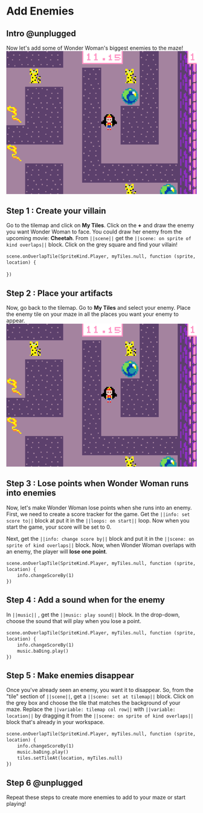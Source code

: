 # Add Enemies

## Intro @unplugged

Now let's add some of Wonder Woman's biggest enemies to the maze!  
![Enemies!](https://raw.githubusercontent.com/ksavage-work/wonderw1/master/enemiesPreview.png)

## Step 1 : Create your villain

Go to the tilemap and click on **My Tiles**. Click on the **+** and draw the enemy you want Wonder Woman to face.
You could draw her enemy from the upcoming movie: **Cheetah**.
From ``||scene||`` get the ``||scene: on sprite of kind overlaps||`` block. 
Click on the grey square and find your villain! 

```blocks
scene.onOverlapTile(SpriteKind.Player, myTiles.null, function (sprite, location) {
	
})
```

## Step 2 : Place your artifacts

Now, go back to the tilemap. Go to **My Tiles** and select your enemy. Place the enemy tile on your maze in all the places you want your enemy to appear.
![Enemies!](https://raw.githubusercontent.com/ksavage-work/wonderw1/master/enemiesPreview.png)

## Step 3 : Lose points when Wonder Woman runs into enemies

Now, let's make Wonder Woman lose points when she runs into an enemy.
First, we need to create a score tracker for the game. 
Get the ``||info: set score to||`` block at put it in the ``||loops: on start||`` loop. 
Now when you start the game, your score will be set to 0.

Next, get the ``||info: change score by||`` block and put it in the ``||scene: on sprite of kind overlaps||`` block.
Now, when Wonder Woman overlaps with an enemy, the player will **lose one point**.

```blocks
scene.onOverlapTile(SpriteKind.Player, myTiles.null, function (sprite, location) {
    info.changeScoreBy(1)
})
```

## Step 4 : Add a sound when for the enemy

In ``||music||`` , get the ``||music: play sound||`` block. In the drop-down, choose the sound that will play when you lose a point.

```blocks
scene.onOverlapTile(SpriteKind.Player, myTiles.null, function (sprite, location) {
    info.changeScoreBy(1)
    music.baDing.play()
})
```
 
## Step 5 : Make enemies disappear

Once you've already seen an enemy, you want it to disappear. So, from the "tile" section of ``||scene||``, get a ``||scene: set at tilemap||`` block. 
Click on the grey box and choose the tile that matches the background of your maze.
Replace the ``||variable: tilemap col row||`` with ``||variable: location||`` by dragging it from the ``||scene: on sprite of kind overlaps||`` block that's already in your workspace.

```blocks
scene.onOverlapTile(SpriteKind.Player, myTiles.null, function (sprite, location) {
    info.changeScoreBy(1)
    music.baDing.play()
    tiles.setTileAt(location, myTiles.null)
})
```

## Step 6 @unplugged

Repeat these steps to create more enemies to add to your maze or start playing!
